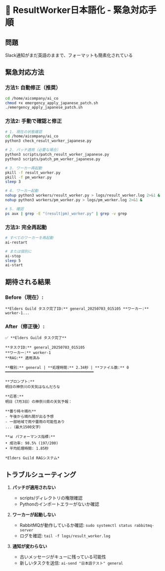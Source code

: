 # 🚨 ResultWorker日本語化 - 緊急対応手順

## 問題
Slack通知がまだ英語のままで、フォーマットも簡素化されている

## 緊急対応方法

### 方法1: 自動修正（推奨）
```bash
cd /home/aicompany/ai_co
chmod +x emergency_apply_japanese_patch.sh
./emergency_apply_japanese_patch.sh
```

### 方法2: 手動で確認と修正
```bash
# 1. 現在の状態確認
cd /home/aicompany/ai_co
python3 check_result_worker_japanese.py

# 2. パッチ適用（必要な場合）
python3 scripts/patch_result_worker_japanese.py
python3 scripts/patch_pm_worker_japanese.py

# 3. ワーカー再起動
pkill -f result_worker.py
pkill -f pm_worker.py
sleep 3

# 4. ワーカー起動
nohup python3 workers/result_worker.py > logs/result_worker.log 2>&1 &
nohup python3 workers/pm_worker.py > logs/pm_worker.log 2>&1 &

# 5. 確認
ps aux | grep -E "(result|pm)_worker.py" | grep -v grep
```

### 方法3: 完全再起動
```bash
# すべてのワーカーを再起動
ai-restart

# または個別に
ai-stop
sleep 5
ai-start
```

## 期待される結果

### Before（現在）:
```
**Elders Guild タスク完了ID:** general_20250703_015105 **ワーカー:** worker-1...
```

### After（修正後）:
```
✅ **Elders Guild タスク完了**

**タスクID:** general_20250703_015105
**ワーカー:** worker-1
**RAG:** 適用済み

**種別:** general | **処理時間:** 2.34秒 | **ファイル数:** 0
━━━━━━━━━━━━━━━━━━━━━━━━━━━━━━━━━━━━━━━━

**プロンプト:**
明日の神奈川の天気はなんだろな

**応答:**
明日（7月3日）の神奈川県の天気予報：

**曇り時々晴れ**
- 午後から晴れ間が出る予想
- 一部地域で雨や雷雨の可能性あり
...（最大1500文字）

**📊 パフォーマンス指標:**
• 成功率: 98.5% (197/200)
• 平均処理時間: 1.85秒

*Elders Guild RAGシステム*
```

## トラブルシューティング

1. **パッチが適用されない**
   - scripts/ディレクトリの権限確認
   - Pythonのインポートエラーがないか確認

2. **ワーカーが起動しない**
   - RabbitMQが動作しているか確認: `sudo systemctl status rabbitmq-server`
   - ログを確認: `tail -f logs/result_worker.log`

3. **通知が変わらない**
   - 古いメッセージがキューに残っている可能性
   - 新しいタスクを送信: `ai-send "日本語テスト" general`
